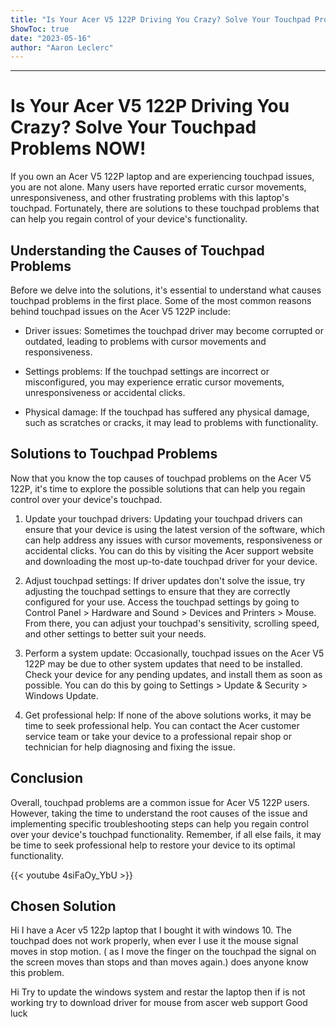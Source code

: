 ```yaml
---
title: "Is Your Acer V5 122P Driving You Crazy? Solve Your Touchpad Problems NOW!"
ShowToc: true 
date: "2023-05-16"
author: "Aaron Leclerc"
---
```

*****
# Is Your Acer V5 122P Driving You Crazy? Solve Your Touchpad Problems NOW!

If you own an Acer V5 122P laptop and are experiencing touchpad issues, you are not alone. Many users have reported erratic cursor movements, unresponsiveness, and other frustrating problems with this laptop's touchpad. Fortunately, there are solutions to these touchpad problems that can help you regain control of your device's functionality.

## Understanding the Causes of Touchpad Problems

Before we delve into the solutions, it's essential to understand what causes touchpad problems in the first place. Some of the most common reasons behind touchpad issues on the Acer V5 122P include:

- Driver issues: Sometimes the touchpad driver may become corrupted or outdated, leading to problems with cursor movements and responsiveness.

- Settings problems: If the touchpad settings are incorrect or misconfigured, you may experience erratic cursor movements, unresponsiveness or accidental clicks.

- Physical damage: If the touchpad has suffered any physical damage, such as scratches or cracks, it may lead to problems with functionality.

## Solutions to Touchpad Problems

Now that you know the top causes of touchpad problems on the Acer V5 122P, it's time to explore the possible solutions that can help you regain control over your device's touchpad.

1. Update your touchpad drivers: Updating your touchpad drivers can ensure that your device is using the latest version of the software, which can help address any issues with cursor movements, responsiveness or accidental clicks. You can do this by visiting the Acer support website and downloading the most up-to-date touchpad driver for your device.

2. Adjust touchpad settings: If driver updates don't solve the issue, try adjusting the touchpad settings to ensure that they are correctly configured for your use. Access the touchpad settings by going to Control Panel > Hardware and Sound > Devices and Printers > Mouse. From there, you can adjust your touchpad's sensitivity, scrolling speed, and other settings to better suit your needs.

3. Perform a system update: Occasionally, touchpad issues on the Acer V5 122P may be due to other system updates that need to be installed. Check your device for any pending updates, and install them as soon as possible. You can do this by going to Settings > Update & Security > Windows Update.

4. Get professional help: If none of the above solutions works, it may be time to seek professional help. You can contact the Acer customer service team or take your device to a professional repair shop or technician for help diagnosing and fixing the issue.

## Conclusion

Overall, touchpad problems are a common issue for Acer V5 122P users. However, taking the time to understand the root causes of the issue and implementing specific troubleshooting steps can help you regain control over your device's touchpad functionality. Remember, if all else fails, it may be time to seek professional help to restore your device to its optimal functionality.

{{< youtube 4siFaOy_YbU >}} 



## Chosen Solution
 Hi I have a Acer v5 122p laptop that I bought it with windows 10. The touchpad does not work properly,  when ever I use it the mouse signal moves in stop motion. ( as I move the finger on the touchpad the signal on the screen moves than stops and than moves again.) does anyone know this problem.

 Hi
Try to update the windows system and restar the laptop then if is not working try to download driver for mouse from ascer web support
Good luck




